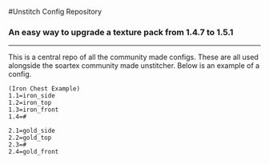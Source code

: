 #Unstitch Config Repository
### An easy way to upgrade a texture pack from 1.4.7 to 1.5.1
* * *
This is a central repo of all the community made configs. These are all used alongside the soartex community made unstitcher. Below is an example of a config.

    (Iron Chest Example)
    1.1=iron_side
    1.2=iron_top
    1.3=iron_front
    1.4=#
    
    2.1=gold_side
    2.2=gold_top
    2.3=#
    2.4=gold_front

